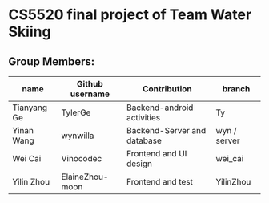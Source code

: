 # CS5520 final project of Team Water Skiing 

## Group Members:
| name              | Github username |Contribution                   | branch      |
| -----------       | -----------     | -----------                   | ----------- | 
| Tianyang Ge       | TylerGe         |Backend-android activities     | Ty          |
| Yinan Wang        | wynwilla        |Backend-Server and database    | wyn / server|
| Wei Cai           | Vinocodec       |Frontend and UI design         | wei_cai     |
| Yilin Zhou        | ElaineZhou-moon |Frontend and test              | YilinZhou   |
 
